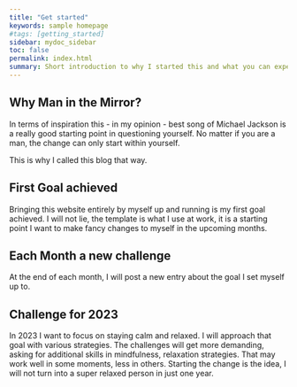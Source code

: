 ```yaml
---
title: "Get started"
keywords: sample homepage
#tags: [getting_started]
sidebar: mydoc_sidebar
toc: false
permalink: index.html
summary: Short introduction to why I started this and what you can expect here.
---
```


## Why Man in the Mirror?

In terms of inspiration this - in my opinion - best song of Michael Jackson is a really good starting point in questioning yourself. No matter if you are a man, the change can only start within yourself.

This is why I called this blog that way.

## First Goal achieved

Bringing this website entirely by myself up and running is my first goal achieved. I will not lie, the template is what I use at work, it is a starting point I want to make fancy changes to myself in the upcoming months.

## Each Month a new challenge

At the end of each month, I will post a new entry about the goal I set myself up to.

## Challenge for 2023

In 2023 I want to focus on staying calm and relaxed. I will approach that goal with various strategies. The challenges will get more demanding, asking for additional skills in mindfulness, relaxation strategies. That may work well in some moments, less in others. Starting the change is the idea, I will not turn into a super relaxed person in just one year.
